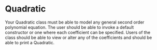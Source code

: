 # Quadratic

Your Quadratic class must be able to model any general second order polynomial equation.
The user should be able to invoke a default constructor or one where each coefficient can be specified.
Users of the class should be able to view or alter any of the coefficients and should be able to print a
Quadratic. 
